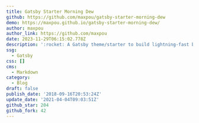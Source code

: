 ```yaml
---
title: Gatsby Starter Morning Dew
github: https://github.com/maxpou/gatsby-starter-morning-dew
demo: https://maxpou.github.io/gatsby-starter-morning-dew/
author: maxpou
author_link: https://github.com/maxpou
date: 2023-11-29T06:15:02.778Z
description: ':rocket: A Gatsby theme/starter to build lightning-fast blog/websites'
ssg:
  - Gatsby
css: []
cms:
  - Markdown
category:
  - Blog
draft: false
publish_date: '2018-09-16T20:53:24Z'
update_date: '2021-04-04T09:03:51Z'
github_star: 204
github_fork: 42
---
```

